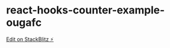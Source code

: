 # react-hooks-counter-example-ougafc

[Edit on StackBlitz ⚡️](https://stackblitz.com/edit/react-hooks-counter-example-ougafc)